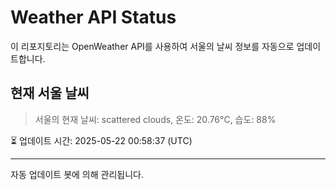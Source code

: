 
# Weather API Status

이 리포지토리는 OpenWeather API를 사용하여 서울의 날씨 정보를 자동으로 업데이트합니다.

## 현재 서울 날씨
> 서울의 현재 날씨: scattered clouds, 온도: 20.76°C, 습도: 88%

⏳ 업데이트 시간: 2025-05-22 00:58:37 (UTC)

---
자동 업데이트 봇에 의해 관리됩니다.
